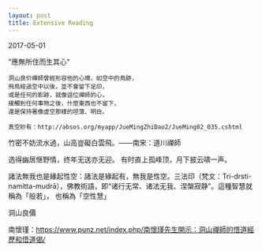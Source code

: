 ```yaml
---
layout: post
title: Extensive Reading
---
```

2017-05-01

"應無所住而生其心"

```
洞山良价禪師曾經形容他的心境，如空中的鳥跡，
飛鳥經過空中以後，並不會留下足印，
或是任何的影跡，就像這位禪師的心，
接觸到任何事物之後，什麼東西也不留下，
還是保持著像虛空那樣的坦蕩、明白。

真空妙有：http://absos.org/myapp/JueMingZhiDao2/JueMing02_035.cshtml
```

竹密不妨流水過，山高豈礙白雲飛。——南宋：道川禪師

选得幽居惬野情，终年无送亦无迎。 有时直上孤峰顶，月下披云啸一声。

諸法無我也是緣起性空：諸法是緣起有，無我是性空。三法印（梵文：Tri-drsti-namitta-mudrā），佛教術語，即“诸行无常、诸法无我、涅槃寂静”。這種智慧就稱為「般若」， 也稱為「空性慧」

洞山良價

南懷瑾：https://www.punz.net/index.php/南懷瑾先生開示：洞山禪師的悟道經歷和悟道偈/



